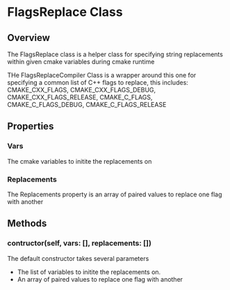 ﻿# FlagsReplace Class

## Overview

The FlagsReplace class is a helper class for specifying string replacements within given cmake variables
during cmake runtime

THe FlagsReplaceCompiler Class is a wrapper around this one for specifying a common list of C++ flags
to replace, this includes: CMAKE_CXX_FLAGS, CMAKE_CXX_FLAGS_DEBUG, 
CMAKE_CXX_FLAGS_RELEASE, CMAKE_C_FLAGS, CMAKE_C_FLAGS_DEBUG, CMAKE_C_FLAGS_RELEASE

## Properties

### Vars

The cmake variables to initite the replacements on

### Replacements

The Replacements property is an array of paired values to replace one flag with another

## Methods

### contructor(self, vars: [], replacements: [])

The default constructor takes several parameters

 * The list of variables to initite the replacements on.
 * An array of paired values to replace one flag with another
